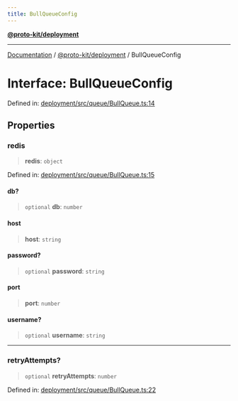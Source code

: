 ```yaml
---
title: BullQueueConfig
---
```


[**@proto-kit/deployment**](../README.md)

***

[Documentation](../../../README.md) / [@proto-kit/deployment](../README.md) / BullQueueConfig

# Interface: BullQueueConfig

Defined in: [deployment/src/queue/BullQueue.ts:14](https://github.com/proto-kit/framework/blob/28efa802e3737fc3b77339148b307ef7246f3ef1/packages/deployment/src/queue/BullQueue.ts#L14)

## Properties

### redis

> **redis**: `object`

Defined in: [deployment/src/queue/BullQueue.ts:15](https://github.com/proto-kit/framework/blob/28efa802e3737fc3b77339148b307ef7246f3ef1/packages/deployment/src/queue/BullQueue.ts#L15)

#### db?

> `optional` **db**: `number`

#### host

> **host**: `string`

#### password?

> `optional` **password**: `string`

#### port

> **port**: `number`

#### username?

> `optional` **username**: `string`

***

### retryAttempts?

> `optional` **retryAttempts**: `number`

Defined in: [deployment/src/queue/BullQueue.ts:22](https://github.com/proto-kit/framework/blob/28efa802e3737fc3b77339148b307ef7246f3ef1/packages/deployment/src/queue/BullQueue.ts#L22)
